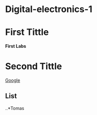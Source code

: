 # Digital-electronics-1
  
# First Tittle
**First Labs** 
# Second Tittle
[Google](https://www.google.com)

## List
..*Tomas
